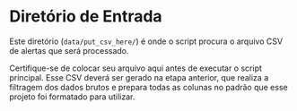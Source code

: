 # Diretório de Entrada

Este diretório (`data/put_csv_here/`) é onde o script procura o arquivo CSV de alertas que será processado.

Certifique-se de colocar seu arquivo aqui antes de executar o script principal.
Esse CSV deverá ser gerado na etapa anterior, que realiza a filtragem dos dados brutos e prepara todas as colunas
no padrão que esse projeto foi formatado para utilizar.